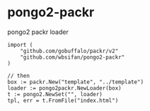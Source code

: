 # pongo2-packr
pongo2 packr loader

```
import (
	"github.com/gobuffalo/packr/v2"
	"github.com/wbsifan/pongo2-packr"
)

// then
box := packr.New("template", "../template")
loader := pongo2packr.NewLoader(box)
t := pongo2.NewSet("", loader)
tpl, err = t.FromFile("index.html")
```